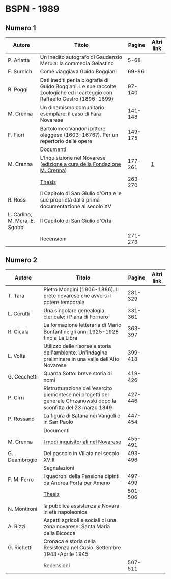 # BSPN - 1989

## Numero 1

| Autore                         | Titolo                                                                                                                                                                                   | Pagine  | Altri link                                             |
|--------------------------------|------------------------------------------------------------------------------------------------------------------------------------------------------------------------------------------|---------|--------------------------------------------------------|
| P. Ariatta                     | Un inedito autografo di Gaudenzio Merula: la commedia Gelastino                                                                                                                          | 5-68    |                                                        |
| F. Surdich                     | Come viaggiava Guido Boggiani                                                                                                                                                            | 69-96   |                                                        |
| R. Poggi                       | Dati inediti per la biografia di Guido Boggiani. Le sue raccolte zoologiche ed il carteggio con Raffaello Gestro (1896-1899)                                                             | 97-140  |                                                        |
| M. Crenna                      | Un dinamismo comunitario esemplare: il caso di Fara Novarese                                                                                                                             | 141-148 |                                                        |
| F. Fiori                       | Bartolomeo Vandoni pittore oleggese (1603-1676?). Per un repertorio delle opere                                                                                                          | 149-175 |                                                        |
|                                | Documenti                                                                                                                                                                                |         |                                                        |
| M. Crenna                      | L'Inquisizione nel Novarese ([edizione a cura della Fondazione M. Crenna](http://progettofondazionedonmariocrenna.oneminutesite.it/files/2015/05/19/21-L_Inquisizione_nel_novarese.pdf)) | 177-261 | [1](https://en.calameo.com/read/004733128fe1225dd870e) |
|                                | [Thesis](http://www.ssno.it/BSPNo/bspn_thesis.html#1989)                                                                                                                                 | 263-270 |                                                        |
| R. Rossi                       | Il Capitolo di San Giulio d'Orta e le sue proprietà dalla prima documentazione al secolo XV                                                                                              |         |                                                        |
| L. Carlino, M. Mera, E. Sgobbi | Il Capitolo di San Giulio d'Orta                                                                                                                                                         |         |                                                        |
|                                | Recensioni                                                                                                                                                                               | 271-273 |                                                        |

## Numero 2

| Autore        | Titolo                                                                                                              | Pagine  | Altri link |
|---------------|---------------------------------------------------------------------------------------------------------------------|---------|------------|
| T. Tara       | Pietro Mongini (1806-1886). Il prete novarese che avvers il potere temporale                                        | 281-329 |            |
| L. Cerutti    | Una singolare genealogia clericale: i Piana di Fornero                                                              | 331-361 |            |
| R. Cicala     | La formazione letteraria di Mario Bonfantini: gli anni 1925-1928 fino a La Libra                                    | 363-397 |            |
| L. Volta      | Utilizzo delle risorse e storia dell'ambiente. Un'indagine preliminare in una valle dell'Alto Novarese              | 399-418 |            |
| G. Cecchetti  | Quarna Sotto: breve storia di nomi                                                                                  | 419-426 |            |
| P. Cirri      | Ristrutturazione dell'esercito piemontese nei progetti del generale Chrzanowski dopo la sconfitta del 23 marzo 1849 | 427-446 |            |
| P. Rossano    | La figura di Satana nei Vangeli e in San Paolo                                                                      | 447-454 |            |
|               | Documenti                                                                                                           |         |            |
| M. Crenna     | [I modi inquisitoriali nel Novarese](https://www.calameo.com/read/004733128fe1225dd870e)                            | 455-491 |            |
| G. Deambrogio | Del pascolo in Villata nel secolo XVIII                                                                             | 493-496 |            |
|               | Segnalazioni                                                                                                        |         |            |
| F. M. Ferro   | I quadroni della Passione dipinti da Andrea Porta per Ameno                                                         | 497-499 |            |
|               | [Thesis](http://www.ssno.it/BSPNo/bspn_thesis.html#1989)                                                            | 501-506 |            |
| N. Montironi  | la pubblica assistenza a Novara in età napoleonica                                                                  |         |            |
| A. Rizzi      | Aspetti agricoli e sociali di una zona novarese: Santa Maria della Bicocca                                          |         |            |
| G. Richetti   | Cronaca e storia della Resistenza nel Cusio. Settembre 1943-Aprile 1945                                             |         |            |
|               | Recensioni                                                                                                          | 507-511 |            |
